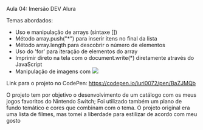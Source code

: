 Aula 04: Imersão DEV Alura

Temas abordados:

- Uso e manipulação de arrays (sintaxe [])
- Método array.push("*") para inserir itens no final da lista
- Método array.length para descobrir o número de elementos
- Uso do 'for' para iteração de elementos do array
- Imprimir direto na tela com o document.write(*) diretamente através do JavaScript
- Manipulação de imagens com <img src = *>

Link para o projeto no CodePen: https://codepen.io/iuri0072/pen/BaZJMQb

O projeto tem por objetivo o desenvolvimento de um catálogo com os meus jogos favoritos do Nintendo Switch; Foi utilizado também um plano de fundo temático e cores que combinam com o tema. O projeto original era uma lista de filmes, mas tomei a liberdade para estilizar de acordo com meu gosto